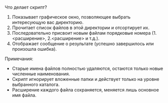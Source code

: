 Что делает скрипт?

1. Показывает графическое окно, позволяющее выбрать интересующую вас директорию.
2. Прочитает список файлов в этой директории и отсортирует их.
3. Последовательно присвоит новым файлам порядковые номера (1.<расширение>, 2.<расширение> и т.д.).
4. Отображает сообщение о результате (успешно завершилось или произошла ошибка).

Примечания:

- Старые имена файлов полностью удаляются, остаются только новые численные наименования.
- Скрипт игнорирует вложенные папки и действует только на уровне выбранного каталога.
- Расширение каждого файла сохраняется, меняется лишь основное имя файла.
